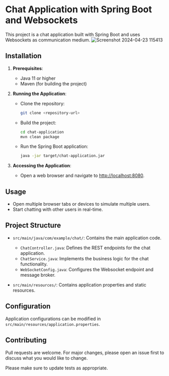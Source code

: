# Chat Application with Spring Boot and Websockets

This project is a chat application built with Spring Boot and uses Websockets as communication medium.
![Screenshot 2024-04-23 115413](https://github.com/Prasad2531/Chat-Application/assets/92990670/213f091c-6ae1-421a-b564-9a8e7a529ba8)

## Installation

1. **Prerequisites**: 
   - Java 11 or higher
   - Maven (for building the project)

2. **Running the Application**:
   - Clone the repository:
     ```sh
     git clone <repository-url>
     ```

   - Build the project:
     ```sh
     cd chat-application
     mvn clean package
     ```

   - Run the Spring Boot application:
     ```sh
     java -jar target/chat-application.jar
     ```

3. **Accessing the Application**:
   - Open a web browser and navigate to [http://localhost:8080](http://localhost:8080).

## Usage

- Open multiple browser tabs or devices to simulate multiple users.
- Start chatting with other users in real-time.

## Project Structure

- `src/main/java/com/example/chat/`: Contains the main application code.
  - `ChatController.java`: Defines the REST endpoints for the chat application.
  - `ChatService.java`: Implements the business logic for the chat functionality.
  - `WebSocketConfig.java`: Configures the Websocket endpoint and message broker.

- `src/main/resources/`: Contains application properties and static resources.

## Configuration

Application configurations can be modified in `src/main/resources/application.properties`.

## Contributing

Pull requests are welcome. For major changes, please open an issue first to discuss what you would like to change.

Please make sure to update tests as appropriate.
